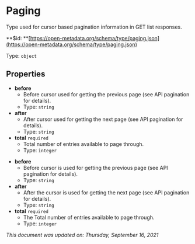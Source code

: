 # Paging

Type used for cursor based pagination information in GET list responses.

**$id: **[https://open-metadata.org/schema/type/paging.json](https://open-metadata.org/schema/type/paging.json)

Type: `object`

## Properties
 - **before**
   - Before cursor used for getting the previous page (see API pagination for details).
   - Type: `string`
 - **after**
   - After cursor used for getting the next page (see API pagination for details).
   - Type: `string`
 - **total** `required`
   - Total number of entries available to page through.
   - Type: `integer`

* **before**
  * Before cursor is used for getting the previous page (see API pagination for details).
  * Type: `string`
* **after**
  * After the cursor is used for getting the next page (see API pagination for details).
  * Type: `string`
* **total** `required`
  * The Total number of entries available to page through.
  * Type: `integer`

_This document was updated on: Thursday, September 16, 2021_
